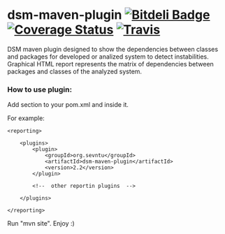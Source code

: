 # dsm-maven-plugin [![Bitdeli Badge](https://d2weczhvl823v0.cloudfront.net/sevntu-checkstyle/dsm-maven-plugin/trend.png)](https://bitdeli.com/free "Bitdeli Badge") [![Coverage Status](https://coveralls.io/repos/sevntu-checkstyle/dsm-maven-plugin/badge.png)](https://coveralls.io/r/sevntu-checkstyle/dsm-maven-plugin) [![Travis](https://secure.travis-ci.org/sevntu-checkstyle/dsm-maven-plugin.png)](http://travis-ci.org/sevntu-checkstyle/dsm-maven-plugin)


DSM maven plugin designed to show the dependencies between classes and packages  for developed or analized system to detect instabilities. Graphical HTML report represents the matrix of dependencies between packages and classes of the analyzed system.

### How to use plugin:

Add <reporting> section to your pom.xml and <plugin> inside it.

For example:

    <reporting>
    
        <plugins>
            <plugin>
                <groupId>org.sevntu</groupId>
                <artifactId>dsm-maven-plugin</artifactId>
                <version>2.2</version>
            </plugin>

            <!--  other reportin plugins  -->

        </plugins>

    </reporting>
    
Run "mvn site". Enjoy :)
